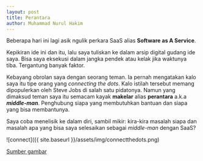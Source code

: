 ```yaml
---
layout: post
title: Perantara
author: Muhammad Nurul Hakim
---
```


Beberapa hari ini lagi asik ngulik perkara SaaS alias **Software as A Service**.

Kepikiran ide ini dan itu, lalu saya tuliskan ke dalam arsip digital gudang ide saya. Bisa saya eksekusi dalam jangka pendek atau kelak jika waktunya tiba. Tergantung banyak faktor.

Kebayang obrolan saya dengan seorang teman. Ia pernah mengatakan kalo saya itu tipe orang yang _connecting the dots_. Kalo istilah tersebut memang dipopulerkan oleh Steve Jobs di salah satu pidatonya. Namun yang dimaksud teman saya itu semacam kayak **makelar** alias **perantara** a.k.a **_middle-man_**. Penghubung siapa yang membutuhkan bantuan dan siapa yang bisa membantunya.

Saya coba menelisik ke dalam diri, sambil mikir: kira-kira masalah siapa dan masalah apa yang bisa saya selesaikan sebagai _middle-man_ dengan SaaS?

![connect]({{ site.baseurl }}/assets/img/connectthedots.png)

[Sumber gambar](https://www.linkedin.com/pulse/most-important-skill-future-ability-connect-dots-your-fabio-moioli/?trackingId=5c2a%2BPSsRJCz3zF61AoVKA%3D%3D)
